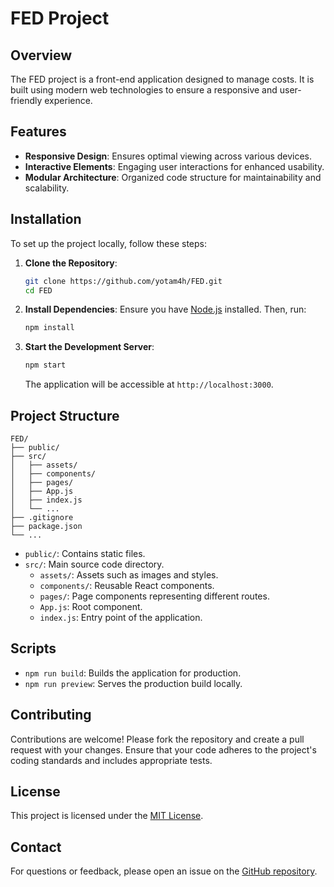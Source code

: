 # FED Project

## Overview

The FED project is a front-end application designed to manage costs. It is built using modern web technologies to ensure a responsive and user-friendly experience.

## Features

- **Responsive Design**: Ensures optimal viewing across various devices.
- **Interactive Elements**: Engaging user interactions for enhanced usability.
- **Modular Architecture**: Organized code structure for maintainability and scalability.

## Installation

To set up the project locally, follow these steps:

1. **Clone the Repository**:

   ```bash
   git clone https://github.com/yotam4h/FED.git
   cd FED
   ```

2. **Install Dependencies**: Ensure you have [Node.js](https://nodejs.org/) installed. Then, run:

   ```bash
   npm install
   ```

3. **Start the Development Server**:

   ```bash
   npm start
   ```

   The application will be accessible at `http://localhost:3000`.

## Project Structure

```
FED/
├── public/
├── src/
│   ├── assets/
│   ├── components/
│   ├── pages/
│   ├── App.js
│   ├── index.js
│   └── ...
├── .gitignore
├── package.json
└── ...
```

- `public/`: Contains static files.
- `src/`: Main source code directory.
    - `assets/`: Assets such as images and styles.
    - `components/`: Reusable React components.
    - `pages/`: Page components representing different routes.
    - `App.js`: Root component.
    - `index.js`: Entry point of the application.

## Scripts

- `npm run build`: Builds the application for production.
- `npm run preview`: Serves the production build locally.

## Contributing

Contributions are welcome! Please fork the repository and create a pull request with your changes. Ensure that your code adheres to the project's coding standards and includes appropriate tests.

## License

This project is licensed under the [MIT License](LICENSE).

## Contact

For questions or feedback, please open an issue on the [GitHub repository](https://github.com/yotam4h/FED/issues).



